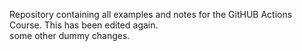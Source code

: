 Repository containing all examples and notes for the GitHUB Actions Course. This has been edited again.  
some other dummy changes. 
